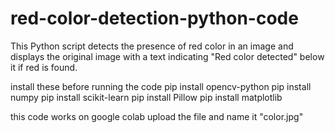 # red-color-detection-python-code
This Python script detects the presence of red color in an image and displays the original image with a text indicating "Red color detected" below it if red is found.

install these before running the code
  pip install opencv-python
  pip install numpy
  pip install scikit-learn
  pip install Pillow
  pip install matplotlib

this code works on google colab
upload the file and name it "color.jpg"
